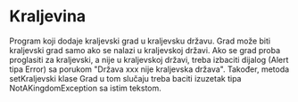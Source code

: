 # Kraljevina
Program koji dodaje kraljevski grad u kraljevsku državu.
Grad može biti kraljevski grad samo ako se nalazi u kraljevskoj državi. Ako se grad proba
proglasiti za kraljevski, a nije u kraljevskoj državi, treba izbaciti dijalog (Alert tipa Error) sa
porukom "Država xxx nije kraljevska država". Također, metoda setKraljevski klase Grad u tom
slučaju treba baciti izuzetak tipa NotAKingdomException sa istim tekstom.
